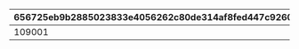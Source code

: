 |656725eb9b2885023833e4056262c80de314af8fed447c92603caa7cb1214309|5e15f01262f63220d0ca6d40cb2b6ad9d2dd1cc57613355c95ae7f79b45a7c6e|422a20e8124bae800ff4442f893a51a9ee48bd8d02701f29befd493b6b440c3b|fbd61585c44ab13a7d0a0793172066008160a4b15ef1c1e26ea197d67379c94a|ed1cf9f741c2c6b83c384d360f06492d6e17e3adddb919ccdeec308d34ab5250|a57df276a5ecb2add3327e84079c95af6e6d376f876002ecea495cee4a5c1c1c|3ec64e06646b7a57fd4b1669eca9e1b6ee52e4832f6ae12b41c940ce8dbef719|55e90ce91593662d651bcd68dc9d8e03b5fd5d8cd89aa46e563c3115b5b6252f|bcca29fc175f7e2f2c4916b44e6848b57a951bf1f17e26b2ff0573d08e231019|7469588fc876de892650cc83b31785616efef1d3c9e6b1b968557a5d2efe88cf|
| --- | --- | --- | --- | --- | --- | --- | --- | --- | --- |
|109001|1|1|600|30|500|109101|2|60|1|